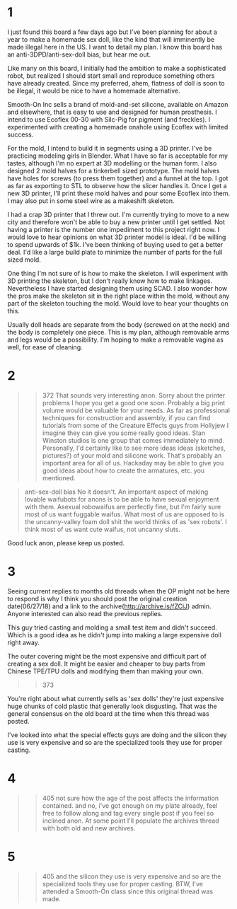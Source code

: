 # 1
I just found this board a few days ago but I've been planning for about a year to make a homemade sex doll, like the kind that will imminently be made illegal here in the US. I want to detail my plan. I know this board has an anti-3DPD/anti-sex-doll bias, but hear me out.

Like many on this board, I initially had the ambition to make a sophisticated robot, but realized I should start small and reproduce something others have already created. Since my preferred, ahem, flatness of doll is soon to be illegal, it would be nice to have a homemade alternative.

Smooth-On Inc sells a brand of mold-and-set silicone, available on Amazon and elsewhere, that is easy to use and designed for human prosthesis. I intend to use Ecoflex 00-30 with Silc-Pig for pigment (and freckles). I experimented with creating a homemade onahole using Ecoflex with limited success. 

For the mold, I intend to build it in segments using a 3D printer. I've be practicing modeling girls in Blender. What I have so far is acceptable for my tastes, although I'm no expert at 3D modelling or the human form. I also designed 2 mold halves for a tinkerbell sized prototype. The mold halves have holes for screws (to press them together) and a funnel at the top. I got as far as exporting to STL to observe how the slicer handles it. Once I get a new 3D printer, I'll print these mold halves and pour some Ecoflex into them. I may also put in some steel wire as a makeshift skeleton.

I had a crap 3D printer that I threw out. I'm currently trying to move to a new city and therefore won't be able to buy a new printer until I get settled. Not having a printer is the number one impediment to this project right now. I would love to hear opinions on what 3D printer model is ideal. I'd be willing to spend upwards of $1k. I've been thinking of buying used to get a better deal. I'd like a large build plate to minimize the number of parts for the full sized mold.

One thing I'm not sure of is how to make the skeleton. I will experiment with 3D printing the skeleton, but I don't really know how to make linkages. Nevertheless I have started designing them using SCAD. I also wonder how the pros make the skeleton sit in the right place within the mold, without any part of the skeleton touching the mold. Would love to hear your thoughts on this.

Usually doll heads are separate from the body (screwed on at the neck) and the body is completely one piece. This is my plan, although removable arms and legs would be a possibility. I'm hoping to make a removable vagina as well, for ease of cleaning.

# 2
>>372
That sounds very interesting anon. Sorry about the printer problems I hope you get a good one soon. Probably a big print volume would be valuable for your needs. As far as professional techniques for construction and assembly, if you can find tutorials from some of the Creature Effects guys from Hollyjew I imagine they can give you some really good ideas. Stan Winston studios is one group that comes immediately to mind. Personally, I'd certainly like to see more ideas ideas (sketches, pictures?) of your mold and silicone work. That's probably an important area for all of us. Hackaday may be able to give you good ideas about how to create the armatures, etc. you mentioned.

>anti-sex-doll bias
No it doesn't. An important aspect of making lovable waifubots for anons is to be able to have sexual enjoyment with them. Asexual robowaifus are perfectly fine, but I'm fairly sure most of us want fuggable waifus. What most of us are opposed to is the uncanny-valley foam doll shit the world thinks of as 'sex robots'. I think most of us want cute waifus, not uncanny sluts.

Good luck anon, please keep us posted.

# 3
Seeing current replies to months old threads when the OP might not be here to respond is why I think you should post the original creation date(06/27/18) and a link to the archive(http://archive.is/fZCiJ) admin. Anyone interested can also read the previous replies.



This guy tried casting and molding a small test item and didn't succeed. Which is a good idea as he didn't jump into making a large expensive doll right away.



The outer covering might be the most expensive and difficult part of creating a sex doll. It might be easier and cheaper to buy parts from Chinese TPE/TPU dolls and modifying them than making your own.



>>373

You're right about what currently sells as 'sex dolls' they're just expensive huge chunks of cold plastic that generally look disgusting. That was the general consensus on the old board at the time when this thread was posted.



I've looked into what the special effects guys are doing and the silicon they use is very expensive and so are the specialized tools they use for proper casting.

# 4
>>405
not sure how the age of the post affects the information contained. and no, i've got enough on my plate already, feel free to follow along and tag every single post if you feel so inclined anon. At some point I'll populate the archives thread with both old and new archives.

# 5
>>405
>and the silicon they use is very expensive and so are the specialized tools they use for proper casting.
BTW, I've attended a Smooth-On class since this original thread was made.

